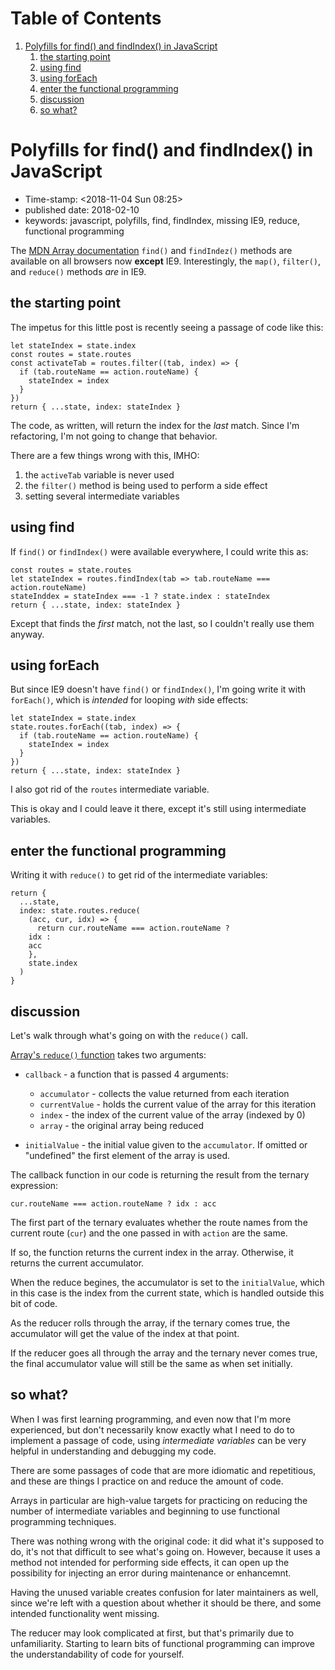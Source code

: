 
# Table of Contents

1.  [Polyfills for find() and findIndex() in JavaScript](#orgacc99c4)
    1.  [the starting point](#org9ae2da1)
    2.  [using find](#org7675853)
    3.  [using forEach](#org71db617)
    4.  [enter the functional programming](#org0ad419a)
    5.  [discussion](#org019e6f4)
    6.  [so what?](#org37c4842)


<a id="orgacc99c4"></a>

# Polyfills for find() and findIndex() in JavaScript

-   Time-stamp: <span class="timestamp-wrapper"><span class="timestamp">&lt;2018-11-04 Sun 08:25&gt;</span></span>
-   published date: 2018-02-10
-   keywords: javascript, polyfills, find, findIndex, missing IE9, reduce, functional programming

The [MDN Array documentation](https://developer.mozilla.org/en-US/docs/Web/JavaScript/Reference/Global\_Objects/Array) `find()` and `findIndez()` methods are available on all browsers now **except** IE9. Interestingly, the `map()`, `filter()`, and `reduce()` methods *are* in IE9.


<a id="org9ae2da1"></a>

## the starting point

The impetus for this little post is recently seeing a passage of code like this:

    let stateIndex = state.index
    const routes = state.routes
    const activateTab = routes.filter((tab, index) => {
      if (tab.routeName == action.routeName) {
        stateIndex = index
      }
    })
    return { ...state, index: stateIndex }

The code, as written, will return the index for the *last* match. Since I'm refactoring, I'm not going to change that behavior.

There are a few things wrong with this, IMHO:

1.  the `activeTab` variable is never used
2.  the `filter()` method is being used to perform a side effect
3.  setting several intermediate variables


<a id="org7675853"></a>

## using find

If `find()` or `findIndex()` were available everywhere, I could write this as:

    const routes = state.routes
    let stateIndex = routes.findIndex(tab => tab.routeName === action.routeName)
    stateInddex = stateIndex === -1 ? state.index : stateIndex
    return { ...state, index: stateIndex }

Except that finds the *first* match, not the last, so I couldn't really use them anyway.


<a id="org71db617"></a>

## using forEach

But since IE9 doesn't have `find()` or `findIndex()`, I'm going write it with `forEach()`, which is *intended* for looping *with* side effects:

    let stateIndex = state.index
    state.routes.forEach((tab, index) => {
      if (tab.routeName == action.routeName) {
        stateIndex = index
      }
    })
    return { ...state, index: stateIndex }

I also got rid of the `routes` intermediate variable.

This is okay and I could leave it there, except it's still using intermediate variables.


<a id="org0ad419a"></a>

## enter the functional programming

Writing it with `reduce()` to get rid of the intermediate variables:

    return {
      ...state,
      index: state.routes.reduce(
        (acc, cur, idx) => {
          return cur.routeName === action.routeName ?
    	idx :
    	acc
        },
        state.index
      )
    }


<a id="org019e6f4"></a>

## discussion

Let's walk through what's going on with the `reduce()` call.

[Array's `reduce()` function](https://developer.mozilla.org/en-US/docs/Web/JavaScript/Reference/Global_Objects/Array/Reduce#Syntax) takes two arguments:

-   `callback` - a function that is passed 4 arguments:
    -   `accumulator` - collects the value returned from each iteration
    -   `currentValue` - holds the current value of the array for this iteration
    -   `index` - the index of the current value of the array (indexed by 0)
    -   `array` - the original array being reduced

-   `initialValue` - the initial value given to the `accumulator`. If omitted or "undefined" the first element of the array is used.

The callback function in our code is returning the result from the ternary expression:

    cur.routeName === action.routeName ? idx : acc

The first part of the ternary evaluates whether the route names from the current route (`cur`) and the one passed in with `action` are the same.

If so, the function returns the current index in the array. Otherwise, it returns the current accumulator.

When the reduce begines, the accumulator is set to the `initialValue`, which in this case is the index from the current state, which is handled outside this bit of code.

As the reducer rolls through the array, if the ternary comes true, the accumulator will get the value of the index at that point.

If the reducer goes all through the array and the ternary never comes true, the final accumulator value will still be the same as when set initially.


<a id="org37c4842"></a>

## so what?

When I was first learning programming, and even now that I'm more experienced, but don't necessarily know exactly what I need to do to implement a passage of code, using *intermediate variables* can be very helpful in understanding and debugging my code.

There are some passages of code that are more idiomatic and repetitious, and these are things I practice on and reduce the amount of code.

Arrays in particular are high-value targets for practicing on reducing the number of intermediate variables and beginning to use functional programming techniques.

There was nothing wrong with the original code: it did what it's supposed to do, it's not that difficult to see what's going on. However, because it uses a method not intended for performing side effects, it can open up the possibility for injecting an error during maintenance or enhancemnt.

Having the unused variable creates confusion for later maintainers as well, since we're left with a question about whether it should be there, and some intended functionality went missing.

The reducer may look complicated at first, but that's primarily due to unfamiliarity. Starting to learn bits of functional programming can improve the understandability of code for yourself.

